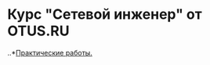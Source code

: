 # Курс "Сетевой инженер" от OTUS.RU
..*[Практические работы.](https://github.com/giendo152/network-basic/tree/main/practice)

